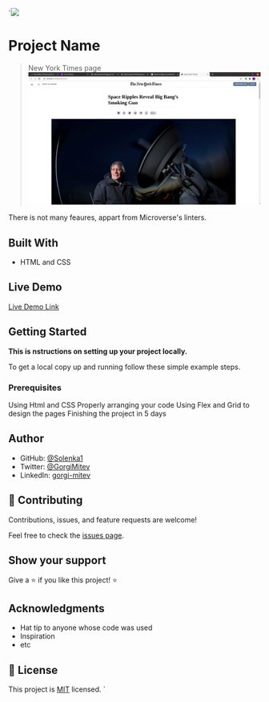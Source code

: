 `![](https://img.shields.io/badge/Microverse-blueviolet)

# Project Name

> New York Times page
![screenshot](./img/screenshot.png)

There is not many feaures, appart from Microverse's linters.

## Built With

- HTML and CSS

## Live Demo

[Live Demo Link](https://zilton7.github.io/new-york-times)

## Getting Started

**This is nstructions on setting up your project locally.**

To get a local copy up and running follow these simple example steps.

### Prerequisites

Using Html and CSS 
Properly arranging your code
Using Flex and Grid to design the pages
Finishing the project in 5 days

## Author

- GitHub: [@Solenka1](https://github.com/Solenka1)
- Twitter: [@GorgiMitev](https://twitter.com/GorgiMitev)
- LinkedIn: [gorgi-mitev](https://www.linkedin.com/in/gorgi-mitev-a350311b8/)

## 🤝 Contributing

Contributions, issues, and feature requests are welcome!

Feel free to check the [issues page](issues/).

## Show your support

Give a ⭐️ if you like this project! ⭐️

## Acknowledgments

- Hat tip to anyone whose code was used
- Inspiration
- etc

## 📝 License

This project is [MIT](lic.url) licensed.
`